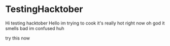 # TestingHacktober
Hi
testing hacktober
Hello im trying to cook
it's really hot right now
oh god it smells bad
im confused
huh








try this now
